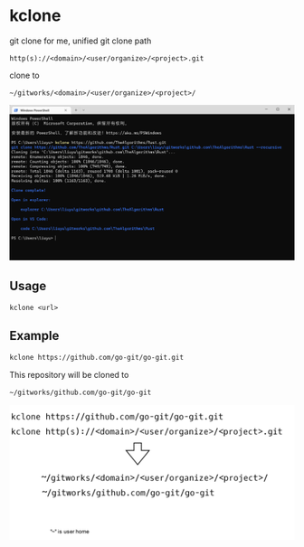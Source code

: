 # kclone

git clone for me, unified git clone path

```text
http(s)://<domain>/<user/organize>/<project>.git
```

clone to

```text
~/gitworks/<domain>/<user/organize>/<project>/
```

![kclone](docs/kclone.png)

## Usage

```text
kclone <url>
```

## Example

```bash
kclone https://github.com/go-git/go-git.git
```

This repository will be cloned to

```bash
~/gitworks/github.com/go-git/go-git
```

![example](docs/example.png)
